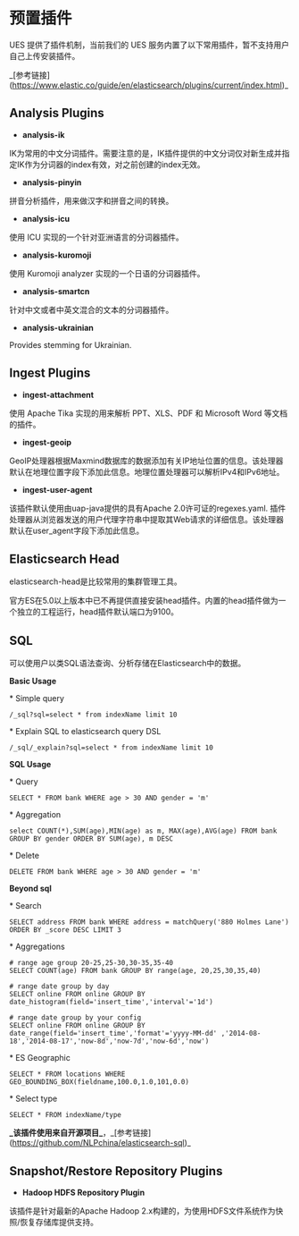 # 预置插件

UES 提供了插件机制，当前我们的 UES 服务内置了以下常用插件，暂不支持用户自己上传安装插件。

\_\[参考链接\](https://www.elastic.co/guide/en/elasticsearch/plugins/current/index.html)\_

## Analysis Plugins

  - **analysis-ik**

IK为常用的中文分词插件。需要注意的是，IK插件提供的中文分词仅对新生成并指定IK作为分词器的index有效，对之前创建的index无效。

  - **analysis-pinyin**

拼音分析插件，用来做汉字和拼音之间的转换。

  - **analysis-icu**

使用 ICU 实现的一个针对亚洲语言的分词器插件。

  - **analysis-kuromoji**

使用 Kuromoji analyzer 实现的一个日语的分词器插件。

  - **analysis-smartcn**

针对中文或者中英文混合的文本的分词器插件。

  - **analysis-ukrainian**

Provides stemming for Ukrainian.

## Ingest Plugins

  - **ingest-attachment**

使用 Apache Tika 实现的用来解析 PPT、XLS、PDF 和 Microsoft Word 等文档的插件。

  - **ingest-geoip**

GeoIP处理器根据Maxmind数据库的数据添加有关IP地址位置的信息。该处理器默认在地理位置字段下添加此信息。地理位置处理器可以解析IPv4和IPv6地址。

  - **ingest-user-agent**

该插件默认使用由uap-java提供的具有Apache 2.0许可证的regexes.yaml.
插件处理器从浏览器发送的用户代理字符串中提取其Web请求的详细信息。该处理器默认在user\_agent字段下添加此信息。

## Elasticsearch Head

elasticsearch-head是比较常用的集群管理工具。

官方ES在5.0以上版本中已不再提供直接安装head插件。内置的head插件做为一个独立的工程运行，head插件默认端口为9100。

## SQL

可以使用户以类SQL语法查询、分析存储在Elasticsearch中的数据。

**Basic Usage**

\* Simple query

```
/_sql?sql=select * from indexName limit 10
```

\* Explain SQL to elasticsearch query DSL

```
/_sql/_explain?sql=select * from indexName limit 10
```

**SQL Usage**

\* Query

```
SELECT * FROM bank WHERE age > 30 AND gender = 'm'
```

\* Aggregation

```
select COUNT(*),SUM(age),MIN(age) as m, MAX(age),AVG(age) FROM bank GROUP BY gender ORDER BY SUM(age), m DESC
```

\* Delete

```
DELETE FROM bank WHERE age > 30 AND gender = 'm'
```

**Beyond sql**

\* Search

```
SELECT address FROM bank WHERE address = matchQuery('880 Holmes Lane') ORDER BY _score DESC LIMIT 3
```

\* Aggregations

```
# range age group 20-25,25-30,30-35,35-40
SELECT COUNT(age) FROM bank GROUP BY range(age, 20,25,30,35,40)

# range date group by day
SELECT online FROM online GROUP BY date_histogram(field='insert_time','interval'='1d')

# range date group by your config
SELECT online FROM online GROUP BY date_range(field='insert_time','format'='yyyy-MM-dd' ,'2014-08-18','2014-08-17','now-8d','now-7d','now-6d','now')
```

\* ES Geographic

```
SELECT * FROM locations WHERE GEO_BOUNDING_BOX(fieldname,100.0,1.0,101,0.0)
```

\* Select type

```
SELECT * FROM indexName/type
```

**\_该插件使用来自开源项目\_**，\_\[参考链接\](https://github.com/NLPchina/elasticsearch-sql)\_

## Snapshot/Restore Repository Plugins

  - **Hadoop HDFS Repository Plugin**

该插件是针对最新的Apache Hadoop 2.x构建的，为使用HDFS文件系统作为快照/恢复存储库提供支持。